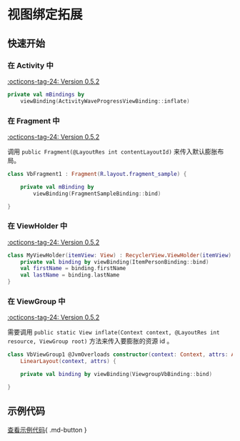 # 视图绑定拓展

## 快速开始

### 在 Activity 中

[:octicons-tag-24: Version 0.5.2](https://ave.entropy2020.cn/version/VastTools/#052)

```kotlin
private val mBindings by 
    viewBinding(ActivityWaveProgressViewBinding::inflate)
```

### 在 Fragment 中

[:octicons-tag-24: Version 0.5.2](https://ave.entropy2020.cn/version/VastTools/#052)

调用 `public Fragment(@LayoutRes int contentLayoutId)` 来传入默认膨胀布局。

```kotlin
class VbFragment1 : Fragment(R.layout.fragment_sample) {

    private val mBinding by 
        viewBinding(FragmentSampleBinding::bind)

}
```

### 在 ViewHolder 中

[:octicons-tag-24: Version 0.5.2](https://ave.entropy2020.cn/version/VastTools/#052)

```kotlin
class MyViewHolder(itemView: View) : RecyclerView.ViewHolder(itemView) {
    private val binding by viewBinding(ItemPersonBinding::bind)
    val firstName = binding.firstName
    val lastName = binding.lastName
}
```

### 在 ViewGroup 中

[:octicons-tag-24: Version 0.5.2](https://ave.entropy2020.cn/version/VastTools/#052)

需要调用 `public static View inflate(Context context, @LayoutRes int resource, ViewGroup root)` 方法来传入要膨胀的资源 id 。

```kotlin
class VbViewGroup1 @JvmOverloads constructor(context: Context, attrs: AttributeSet? = null) :
    LinearLayout(context, attrs) {

    private val binding by viewBinding(ViewgroupVbBinding::bind)

}
```

## 示例代码

[查看示例代码](https://github.com/SakurajimaMaii/Android-Vast-Extension/tree/develop/app/src/main/java/com/ave/vastgui/app/activity/vbdelegate){ .md-button }
